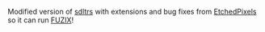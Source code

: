 Modified version of [sdltrs] with extensions and bug fixes from [EtchedPixels]
so it can run [FUZIX]!

[EtchedPixels]: https://www.github.com/EtchedPixels/xtrs
[FUZIX]: https://www.github.com/EtchedPixels/FUZIX
[sdltrs]: http://sdltrs.sourceforge.net/
